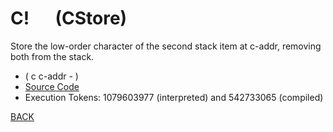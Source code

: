 # C! &emsp; (CStore)
Store the low-order character of the second stack item at c-addr, removing both from the stack.
* ( c c-addr - )
* [Source Code](../words/core/CStore.cs)
* Execution Tokens: 1079603977 (interpreted) and 542733065 (compiled)


[BACK](builtins.md#CStore)
